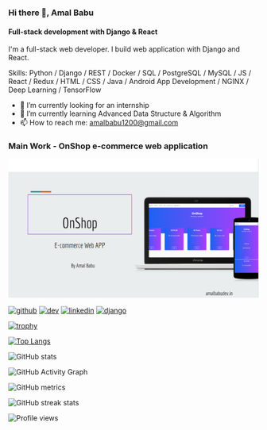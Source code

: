 ### Hi there 👋, Amal Babu
#### Full-stack development with Django & React
I'm a full-stack web developer. I build web application with Django and React.

Skills: Python / Django / REST / Docker / SQL / PostgreSQL / MySQL / JS / React / Redux / HTML / CSS / Java / Android App Development / NGINX /  Deep Learning / TensorFlow 

- 🔭 I’m currently looking for an internship 
- 🌱 I’m currently learning Advanced Data Structure & Algorithm 
- 📫 How to reach me: amalbabu1200@gmail.com 

### Main Work - OnShop e-commerce web application
[<img src="https://github.com/amal-babu-git/amal-babu-git/blob/main/onshop.png" width=556>](https://github.com/amal-babu-git/onshop-backend-django)

[<img src='https://cdn.jsdelivr.net/npm/simple-icons@3.0.1/icons/github.svg' alt='github' height='40'>](https://github.com/amal-babu-git)  [<img src='https://cdn.jsdelivr.net/npm/simple-icons@3.0.1/icons/dev-dot-to.svg' alt='dev' height='40'>](https://dev.to/amalbabu)  [<img src='https://cdn.jsdelivr.net/npm/simple-icons@3.0.1/icons/linkedin.svg' alt='linkedin' height='40'>](https://www.linkedin.com/in/amalbabu1/)  [<img src='https://cdn.jsdelivr.net/npm/simple-icons@3.0.1/icons/django.svg' alt='django' height='40'>](https://onshop.amalbabudev.in)  

[![trophy](https://github-profile-trophy.vercel.app/?username=amal-babu-git)](https://github.com/ryo-ma/github-profile-trophy)

[![Top Langs](https://github-readme-stats.vercel.app/api/top-langs/?username=amal-babu-git)](https://github.com/anuraghazra/github-readme-stats)

![GitHub stats](https://github-readme-stats.vercel.app/api?username=amal-babu-git&show_icons=true&count_private=true)  

![GitHub Activity Graph](https://activity-graph.herokuapp.com/graph?username=amal-babu-git)  

![GitHub metrics](https://metrics.lecoq.io/amal-babu-git)  

![GitHub streak stats](https://github-readme-streak-stats.herokuapp.com/?user=amal-babu-git)  

![Profile views](https://gpvc.arturio.dev/amal-babu-git)  
